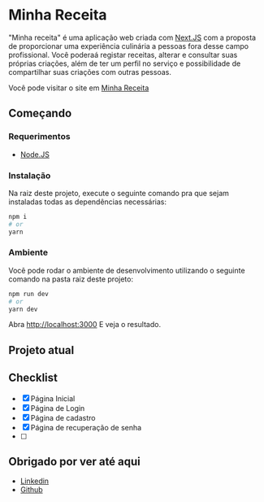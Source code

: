 <!-- This is a [Next.js](https://nextjs.org/) project bootstrapped with [`create-next-app`](https://github.com/vercel/next.js/tree/canary/packages/create-next-app). -->

# Minha Receita

"Minha receita" é uma aplicação web criada com [Next.JS](https://nextjs.org/) com a proposta de proporcionar uma experiência culinária a pessoas fora desse campo profissional. Você poderaá registar receitas, alterar e consultar suas próprias criações, além de ter um perfil no serviço e possibilidade de compartilhar suas criações com outras pessoas.

Você pode visitar o site em [Minha Receita](http://minha-receita.vercel.app/)

## Começando

### Requerimentos
- [Node.JS](https://nodejs.org/en/)

### Instalação

Na raiz deste projeto, execute o seguinte comando pra que sejam instaladas todas as dependências necessárias:

```bash
npm i
# or
yarn
```

### Ambiente

Você pode rodar o ambiente de desenvolvimento utilizando o seguinte comando na pasta raiz deste projeto:

```bash
npm run dev
# or
yarn dev
```

Abra [http://localhost:3000](http://localhost:3000) E veja o resultado.

## Projeto atual

<!-- - Home Screen: You can see your current projects, your current goals, and others:
<img src="/images/screens-github/home-dark.jpg" height=450> -->

## Checklist

- [x] Página Inicial
- [x] Página de Login
- [x] Página de cadastro
- [x] Página de recuperação de senha
- [ ] 

## Obrigado por ver até aqui
- [Linkedin](https://www.linkedin.com/in/mateus-cardoso-dos-santos-19a68a181/)
- [Github](https://github.com/mugarate12)